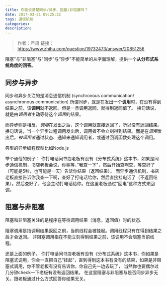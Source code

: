 ```yaml
---
title: 你能说清楚同步/异步、阻塞/非阻塞吗？
date: 2017-03-21 09:25:32
tags: 通信机制
categories:
description:
---
```


>作者：严肃
链接：https://www.zhihu.com/question/19732473/answer/20851256


阻塞”与"非阻塞"与"同步"与“异步"不能简单的从字面理解，提供一个**从分布式系统角度的回答**。

<!--more-->
## 同步与异步

同步和异步关注的是消息通信机制 (synchronous communication/ asynchronous communication)
所谓同步，就是在发出一个**调用**时，在没有得到结果之前，该**调用**就不返回。但是一旦调用返回，就得到返回值了。
换句话说，就是由*调用者*主动等待这个*调用*的结果。

而异步则是相反，*调用*在发出之后，这个调用就直接返回了，所以没有返回结果。换句话说，当一个异步过程调用发出后，调用者不会立刻得到结果。而是在*调用*发出后，*被调用者*通过状态、通知来通知调用者，或通过回调函数处理这个调用。

典型的异步编程模型比如Node.js

举个通俗的例子：
你打电话问书店老板有没有《分布式系统》这本书，如果是同步通信机制，书店老板会说，你稍等，”我查一下"，然后开始查啊查，等查好了（可能是5秒，也可能是一天）告诉你结果（返回结果）。
而异步通信机制，书店老板直接告诉你我查一下啊，查好了打电话给你，然后直接挂电话了（不返回结果）。然后查好了，他会主动打电话给你。在这里老板通过“回电”这种方式来回调。

## 阻塞与非阻塞
阻塞和非阻塞关注的是程序在等待调用结果（消息，返回值）时的状态.

阻塞调用是指调用结果返回之前，当前线程会被挂起。调用线程只有在得到结果之后才会返回。
非阻塞调用指在不能立刻得到结果之前，该调用不会阻塞当前线程。

还是上面的例子，
你打电话问书店老板有没有《分布式系统》这本书，你如果是阻塞式调用，你会一直把自己“挂起”，直到得到这本书有没有的结果，如果是非阻塞式调用，你不管老板有没有告诉你，你自己先一边去玩了， 当然你也要偶尔过几分钟check一下老板有没有返回结果。
在这里阻塞与非阻塞与是否同步异步无关。跟老板通过什么方式回答你结果无关。

<!--more-->